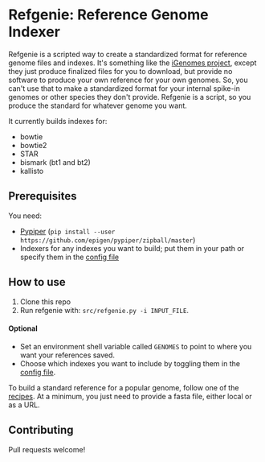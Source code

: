 # Refgenie: Reference Genome Indexer

Refgenie is a scripted way to create a standardized format for reference genome files and indexes. It's something like the [iGenomes project](http://support.illumina.com/sequencing/sequencing_software/igenome.html), except they just produce finalized files for you to download, but provide no software to produce your own reference for your own genomes. So, you can't use that to make a standardized format for your internal spike-in genomes or other species they don't provide. Refgenie is a script, so you produce the standard for whatever genome you want.

It currently builds indexes for:
* bowtie
* bowtie2
* STAR
* bismark (bt1 and bt2)
* kallisto

## Prerequisites

You need: 
* [Pypiper](http://databio.org/pypiper/) (`pip install --user https://github.com/epigen/pypiper/zipball/master`)
* Indexers for any indexes you want to build; put them in your path or specify them in the [config file](src/refgenie.yaml)

## How to use

1. Clone this repo
2. Run refgenie with: `src/refgenie.py -i INPUT_FILE`.

#### Optional
* Set an environment shell variable called `GENOMES` to point to where you want your references saved.
* Choose which indexes you want to include by toggling them in the [config file](src/refgenie.yaml).

To build a standard reference for a popular genome, follow one of the [recipes](recipes.md). At a minimum, you just need to provide a fasta file, either local or as a URL.

## Contributing

Pull requests welcome!